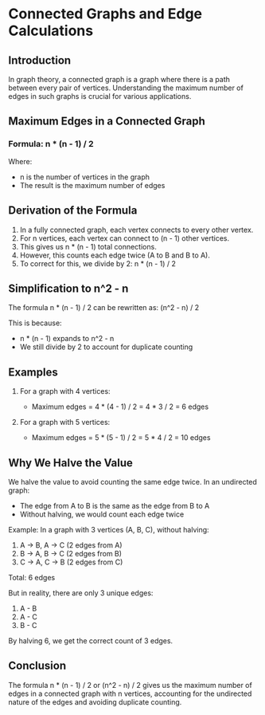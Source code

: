 # Connected Graphs and Edge Calculations

## Introduction
In graph theory, a connected graph is a graph where there is a path between every pair of vertices. Understanding the maximum number of edges in such graphs is crucial for various applications.

## Maximum Edges in a Connected Graph

### Formula: n * (n - 1) / 2

Where:
- n is the number of vertices in the graph
- The result is the maximum number of edges

## Derivation of the Formula

1. In a fully connected graph, each vertex connects to every other vertex.
2. For n vertices, each vertex can connect to (n - 1) other vertices.
3. This gives us n * (n - 1) total connections.
4. However, this counts each edge twice (A to B and B to A).
5. To correct for this, we divide by 2: n * (n - 1) / 2

## Simplification to n^2 - n

The formula n * (n - 1) / 2 can be rewritten as:
(n^2 - n) / 2

This is because:
- n * (n - 1) expands to n^2 - n
- We still divide by 2 to account for duplicate counting

## Examples

1. For a graph with 4 vertices:
   - Maximum edges = 4 * (4 - 1) / 2 = 4 * 3 / 2 = 6 edges

2. For a graph with 5 vertices:
   - Maximum edges = 5 * (5 - 1) / 2 = 5 * 4 / 2 = 10 edges

## Why We Halve the Value

We halve the value to avoid counting the same edge twice. In an undirected graph:
- The edge from A to B is the same as the edge from B to A
- Without halving, we would count each edge twice

Example:
In a graph with 3 vertices (A, B, C), without halving:
1. A -> B, A -> C (2 edges from A)
2. B -> A, B -> C (2 edges from B)
3. C -> A, C -> B (2 edges from C)

Total: 6 edges

But in reality, there are only 3 unique edges:
1. A - B
2. A - C
3. B - C

By halving 6, we get the correct count of 3 edges.

## Conclusion

The formula n * (n - 1) / 2 or (n^2 - n) / 2 gives us the maximum number of edges in a connected graph with n vertices, accounting for the undirected nature of the edges and avoiding duplicate counting.
